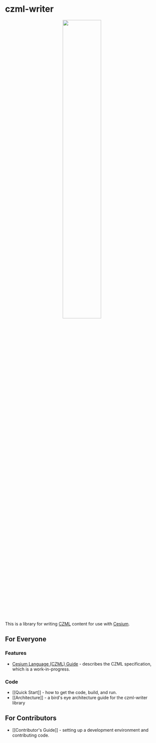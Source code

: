 czml-writer
===========

<p align="center">
<img src="https://github.com/AnalyticalGraphicsInc/cesium/wiki/logos/Cesium_Logo_Color.jpg" width="50%" />
</p>

This is a library for writing [CZML](http://cesium.agi.com/czml.html) content for use with [Cesium](http://cesium.agi.com/).

## For Everyone

### Features
* [Cesium Language (CZML) Guide](https://github.com/AnalyticalGraphicsInc/cesium/wiki/czml-guide) - describes the CZML specification, which is a work-in-progress.

### Code
* [[Quick Start]] - how to get the code, build, and run.
* [[Architecture]] - a bird's eye architecture guide for the czml-writer library

## For Contributors

* [[Contributor's Guide]] - setting up a development environment and contributing code.